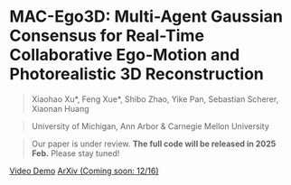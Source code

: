 # MAC-Ego3D: Multi-Agent Gaussian Consensus for Real-Time Collaborative Ego-Motion and Photorealistic 3D Reconstruction
> Xiaohao Xu*, Feng Xue*, Shibo Zhao, Yike Pan, Sebastian Scherer, Xiaonan Huang

> University of Michigan, Ann Arbor & Carnegie Mellon University

> Our paper is under review. **The full code will be released in 2025 Feb.** Please stay tuned!

[Video Demo](https://youtu.be/JOLQI_MNGAQ) [ArXiv (Coming soon: 12/16)]()
